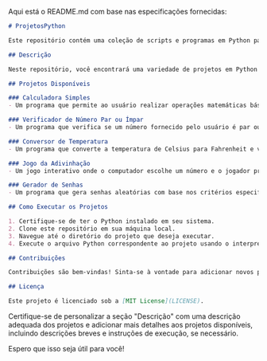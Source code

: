 Aqui está o README.md com base nas especificações fornecidas:

```markdown
# ProjetosPython

Este repositório contém uma coleção de scripts e programas em Python para várias finalidades.

## Descrição

Neste repositório, você encontrará uma variedade de projetos em Python que abrangem diferentes tópicos, incluindo cálculos matemáticos, manipulação de strings, estruturas de controle, lógica condicional e muito mais. Cada projeto é fornecido com uma breve descrição para ajudar você a entender sua finalidade e uso.

## Projetos Disponíveis

### Calculadora Simples
- Um programa que permite ao usuário realizar operações matemáticas básicas, como adição, subtração, multiplicação e divisão.

### Verificador de Número Par ou Ímpar
- Um programa que verifica se um número fornecido pelo usuário é par ou ímpar.

### Conversor de Temperatura
- Um programa que converte a temperatura de Celsius para Fahrenheit e vice-versa.

### Jogo da Adivinhação
- Um jogo interativo onde o computador escolhe um número e o jogador precisa adivinhar qual é.

### Gerador de Senhas
- Um programa que gera senhas aleatórias com base nos critérios especificados pelo usuário.

## Como Executar os Projetos

1. Certifique-se de ter o Python instalado em seu sistema.
2. Clone este repositório em sua máquina local.
3. Navegue até o diretório do projeto que deseja executar.
4. Execute o arquivo Python correspondente ao projeto usando o interpretador Python.

## Contribuições

Contribuições são bem-vindas! Sinta-se à vontade para adicionar novos projetos, corrigir bugs ou melhorar a documentação existente. Basta fazer um fork deste repositório, fazer as alterações desejadas e enviar um pull request.

## Licença

Este projeto é licenciado sob a [MIT License](LICENSE).
```

Certifique-se de personalizar a seção "Descrição" com uma descrição adequada dos projetos e adicionar mais detalhes aos projetos disponíveis, incluindo descrições breves e instruções de execução, se necessário.

Espero que isso seja útil para você!
